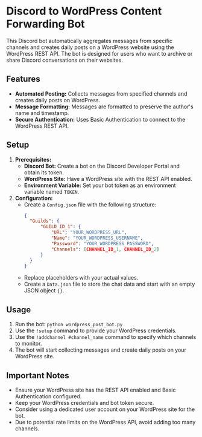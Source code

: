 # Discord to WordPress Content Forwarding Bot

This Discord bot automatically aggregates messages from specific channels and creates daily posts on a WordPress website using the WordPress REST API. The bot is designed for users who want to archive or share Discord conversations on their websites.

## Features

- **Automated Posting:** Collects messages from specified channels and creates daily posts on WordPress.
- **Message Formatting:** Messages are formatted to preserve the author's name and timestamp.
- **Secure Authentication:** Uses Basic Authentication to connect to the WordPress REST API.

## Setup

1. **Prerequisites:**
   - **Discord Bot:** Create a bot on the Discord Developer Portal and obtain its token.
   - **WordPress Site:** Have a WordPress site with the REST API enabled.
   - **Environment Variable:** Set your bot token as an environment variable named `TOKEN`.
2. **Configuration:**
    - Create a `Config.json` file with the following structure:
      ```json
      {
        "Guilds": {
            "GUILD_ID_1": {
                "URL": "YOUR_WORDPRESS_URL",
                "Name": "YOUR_WORDPRESS_USERNAME",
                "Password": "YOUR_WORDPRESS_PASSWORD",
                "Channels": [CHANNEL_ID_1, CHANNEL_ID_2]
            }
        }
      }
      ```
    - Replace placeholders with your actual values.
    - Create a `Data.json` file to store the chat data and start with an empty JSON object `{}`.


## Usage

1. Run the bot: `python wordpress_post_bot.py`
2. Use the `!setup` command to provide your WordPress credentials. 
3. Use the `!addchannel #channel_name` command to specify which channels to monitor.
4. The bot will start collecting messages and create daily posts on your WordPress site.

## Important Notes

* Ensure your WordPress site has the REST API enabled and Basic Authentication configured.
* Keep your WordPress credentials and bot token secure.
* Consider using a dedicated user account on your WordPress site for the bot.
* Due to potential rate limits on the WordPress API, avoid adding too many channels.


